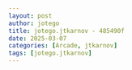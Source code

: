 ```yaml
---
layout: post
author: jotego
title: jotego.jtkarnov - 485490f
date: 2025-03-07
categories: [Arcade, jtkarnov]
tags: [jotego.jtkarnov]
---
```


